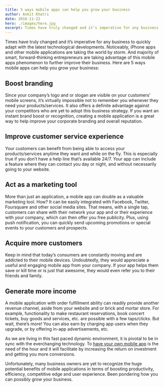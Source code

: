 ```yaml
---
title: 5 ways mobile apps can help you grow your business
author: Ankit Khatri
date: 2016-11-22
hero: ./images/hero.jpg
excerpt: Times have truly changed and it’s imperative for any business to quickly adapt with the latest technological developments. Noticeably, iPhone apps and other mobile applications are taking the world by storm. And majority of smart, forward-thinking entrepreneurs are taking advantage of this mobile apps phenomenon to further improve their business.
---
```


Times have truly changed and it’s imperative for any business to quickly adapt with the latest technological developments. Noticeably, iPhone apps and other mobile applications are taking the world by storm. And majority of smart, forward-thinking entrepreneurs are taking advantage of this mobile apps phenomenon to further improve their business. Here are 5 ways mobile apps can help you grow your business:

## Boost branding
Since your company’s logo and or slogan are visible on your customers’ mobile screens, it’s virtually impossible not to remember you whenever they need your products/services. It also offers a definite advantage against your competitors who are yet to adopt this business strategy. If you want an instant brand boost or recognition, creating a mobile application is a great way to help improve your corporate branding and overall reputation.

## Improve customer service experience
Your customers can benefit from being able to access your products/services anytime they want and while on the fly. This is especially true if you don’t have a help line that’s available 24/7. Your app can include a feature where they can contact you day or night, and without necessarily going to your website.

## Act as a marketing tool
More than just an application, a mobile app can double as a valuable marketing tool. How? It can be easily integrated with Facebook, Twitter, Foursquare and other social media sites. That means, with a single tap, customers can share with their network your app and or their experience with your company, which can then offer you free publicity. Plus, using push notification, you can quickly send upcoming promotions or special events to your customers and prospects.

## Acquire more customers
Keep in mind that today’s consumers are constantly moving and are addicted to their mobile devices. Undoubtedly, they would appreciate a useful and engaging mobile app from your company. If your app helps them save or kill time or is just that awesome, they would even refer you to their friends and family.

## Generate more income
A mobile application with order fulfillment ability can readily provide another revenue channel, aside from your website and or brick and mortar store. For example, functionality to make restaurant reservations, book concert tickets, buy goods and services, etc. are possible with a few taps/clicks. But wait, there’s more! You can also earn by charging app users when they upgrade, or by offering in-app advertisements, etc.

As we are living in this fast paced dynamic environment, it is pivotal to be in sync with the everchanging technology. To [have your own mobile app][portfolio] is the need of the hour and it will facilitate by increasing the return on investment and getting you more conversions.

Unfortunately, many business owners are yet to recognize the huge potential benefits of mobile applications in terms of boosting productivity, efficiency, competitive edge and user experience. Been pondering how you can possibly grow your business.


[portfolio]: //codemymobile.com/portfolio
